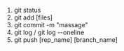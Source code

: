 1. git status
2. git add [files]
3. git commit -m "massage"
4. git log / git log --oneline
5. git push [rep_name] [branch_name]
